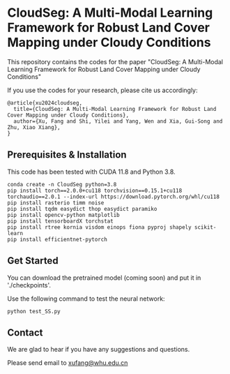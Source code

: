 # CloudSeg: A Multi-Modal Learning Framework for Robust Land Cover Mapping under Cloudy Conditions

This repository contains the codes for the paper "CloudSeg: A Multi-Modal Learning Framework for Robust Land Cover Mapping under Cloudy Conditions" 


If you use the codes for your research, please cite us accordingly:

```
@article{xu2024cloudseg,
  title={CloudSeg: A Multi-Modal Learning Framework for Robust Land Cover Mapping under Cloudy Conditions},
  author={Xu, Fang and Shi, Yilei and Yang, Wen and Xia, Gui-Song and Zhu, Xiao Xiang},
}
```

## Prerequisites & Installation

This code has been tested with CUDA 11.8 and Python 3.8.

```
conda create -n CloudSeg python=3.8
pip install torch==2.0.0+cu118 torchvision==0.15.1+cu118 torchaudio==2.0.1 --index-url https://download.pytorch.org/whl/cu118
pip install rasterio timm noise
pip install tqdm easydict thop easydict paramiko
pip install opencv-python matplotlib
pip install tensorboardX torchstat
pip install rtree kornia visdom einops fiona pyproj shapely scikit-learn
pip install efficientnet-pytorch
```

## Get Started
You can download the pretrained model (coming soon) and put it in './checkpoints'.

Use the following command to test the neural network:
```
python test_SS.py
```

## Contact

We are glad to hear if you have any suggestions and questions.

Please send email to xufang@whu.edu.cn
